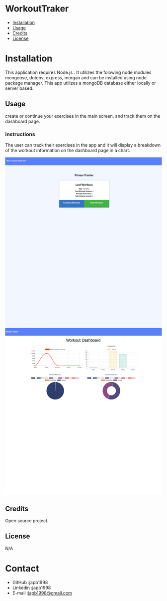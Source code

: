 # WorkoutTraker

* [Installation](#installation)
* [Usage](#usage)
* [Credits](#credits)
* [License](#license)
# Installation
This application requires Node.js . It utilizes the folowing node modules mongoose, dotenv, express, morgan and can be installed using node package manager. This app utilizes a mongoDB database either locally or server based.
## Usage
create or continue your exercises in the main screen, and track them on the dashboard page.
### instructions 
The user can track their exercises in the app and it will display a breakdown of the workout information on the dashboard page in a chart.

![screenshot](./public/assets/picture_1.png)
![screenshot](./public/assets/picture_2.png)
## Credits
Open source project.
## License 
N/A

# Contact
* GitHub :japb1998
* Linkedin :japb1998
* E-mail :japb1998@gmail.com